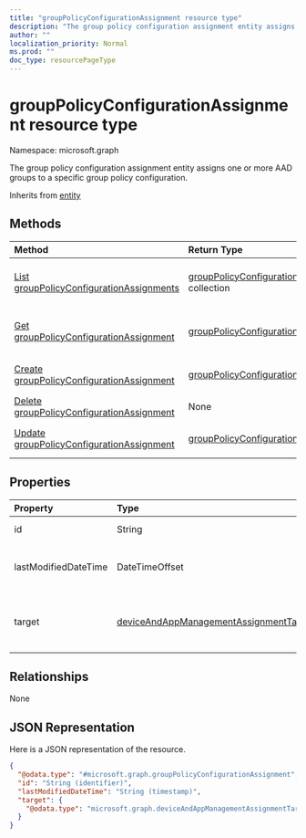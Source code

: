 ```yaml
---
title: "groupPolicyConfigurationAssignment resource type"
description: "The group policy configuration assignment entity assigns one or more AAD groups to a specific group policy configuration."
author: ""
localization_priority: Normal
ms.prod: ""
doc_type: resourcePageType
---
```


# groupPolicyConfigurationAssignment resource type


Namespace: microsoft.graph

The group policy configuration assignment entity assigns one or more AAD groups to a specific group policy configuration.


Inherits from [entity](../resources/entity.md)

## Methods
|Method|Return Type|Description|
|:---|:---|:---|
|[List groupPolicyConfigurationAssignments](../api/grouppolicyconfigurationassignment-list.md)|[groupPolicyConfigurationAssignment](../resources/grouppolicyconfigurationassignment.md) collection|List properties and relationships of the [groupPolicyConfigurationAssignment](../resources/grouppolicyconfigurationassignment.md) objects.|
|[Get groupPolicyConfigurationAssignment](../api/grouppolicyconfigurationassignment-get.md)|[groupPolicyConfigurationAssignment](../resources/grouppolicyconfigurationassignment.md)|Read properties and relationships of the [groupPolicyConfigurationAssignment](../resources/grouppolicyconfigurationassignment.md) object.|
|[Create groupPolicyConfigurationAssignment](../api/grouppolicyconfigurationassignment-create.md)|[groupPolicyConfigurationAssignment](../resources/grouppolicyconfigurationassignment.md)|Create a new [groupPolicyConfigurationAssignment](../resources/grouppolicyconfigurationassignment.md) object.|
|[Delete groupPolicyConfigurationAssignment](../api/grouppolicyconfigurationassignment-delete.md)|None|Deletes a [groupPolicyConfigurationAssignment](../resources/grouppolicyconfigurationassignment.md).|
|[Update groupPolicyConfigurationAssignment](../api/grouppolicyconfigurationassignment-update.md)|[groupPolicyConfigurationAssignment](../resources/grouppolicyconfigurationassignment.md)|Update the properties of a [groupPolicyConfigurationAssignment](../resources/grouppolicyconfigurationassignment.md) object.|

## Properties
|Property|Type|Description|
|:---|:---|:---|
|id|String| Inherited from [entity](../resources/entity.md)|
|lastModifiedDateTime|DateTimeOffset|The date and time the entity was last modified.|
|target|[deviceAndAppManagementAssignmentTarget](../resources/intune-apps-deviceandappmanagementassignmenttarget.md)|The type of groups targeted the group policy configuration.|

## Relationships
None

## JSON Representation
Here is a JSON representation of the resource.
<!-- {
  "blockType": "resource",
  "keyProperty": "id",
  "@odata.type": "microsoft.graph.groupPolicyConfigurationAssignment",
  "baseType": "microsoft.graph.entity",
  "openType": false
}
-->
``` json
{
  "@odata.type": "#microsoft.graph.groupPolicyConfigurationAssignment",
  "id": "String (identifier)",
  "lastModifiedDateTime": "String (timestamp)",
  "target": {
    "@odata.type": "microsoft.graph.deviceAndAppManagementAssignmentTarget"
  }
}
```


